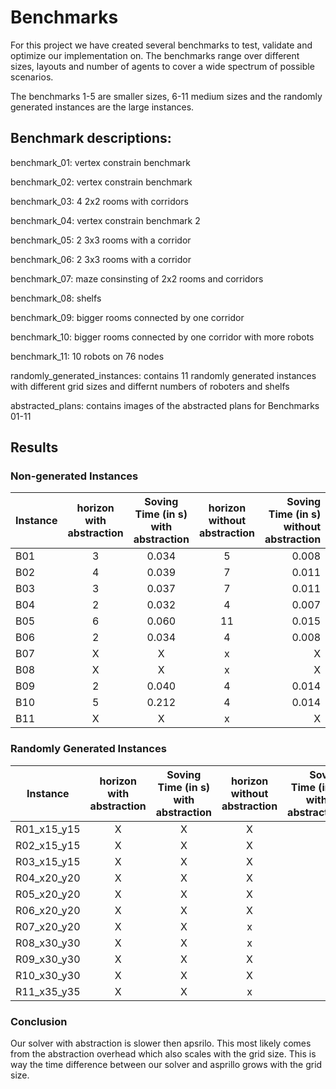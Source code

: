 # Benchmarks

For this project we have created several benchmarks to test, validate and optimize our implementation on.
The benchmarks range over different sizes, layouts and number of agents to cover a wide spectrum of possible scenarios.

The benchmarks 1-5 are smaller sizes, 6-11 medium sizes and the randomly generated instances are the large instances.


## Benchmark descriptions:

benchmark_01: vertex constrain benchmark 

benchmark_02: vertex constrain benchmark

benchmark_03: 4 2x2 rooms with corridors

benchmark_04: vertex constrain benchmark 2

benchmark_05: 2 3x3 rooms with a corridor

benchmark_06: 2 3x3 rooms with a corridor 

benchmark_07: maze consinsting of 2x2 rooms and corridors 

benchmark_08: shelfs

benchmark_09: bigger rooms connected by one corridor

benchmark_10: bigger rooms connected by one corridor with more robots

benchmark_11: 10 robots on 76 nodes

randomly_generated_instances: contains 11 randomly generated instances with different grid sizes and differnt numbers of roboters and shelfs

abstracted_plans: contains images of the abstracted plans for Benchmarks 01-11


## Results

### Non-generated Instances

| Instance | horizon with abstraction | Soving Time (in s) with abstraction | horizon without abstraction | Soving Time (in s) without abstraction |
|---------------|:-----------------:|:-----------------:|:-----------------:|-----------------:|
| B01 | 3 | 0.034 | 5 | 0.008 |
| B02 | 4 | 0.039 | 7 | 0.011 |
| B03 | 3 | 0.037 | 7 | 0.011 |
| B04 | 2 | 0.032 | 4 | 0.007 |
| B05 | 6 | 0.060 | 11 | 0.015|
| B06 | 2 | 0.034 | 4 | 0.008 |
| B07 | X | X | x | X |  
| B08 | X | X | x | X |
| B09 | 2 | 0.040 | 4 | 0.014 |
| B10 | 5 | 0.212 | 4 | 0.014 |
| B11 | X | X | x | X |


### Randomly Generated Instances

| Instance | horizon with abstraction | Soving Time (in s) with abstraction | horizon without abstraction | Soving Time (in s) without abstraction |
|---------------|:-----------------:|:-----------------:|:-----------------:|-----------------:|
| R01_x15_y15 | X | X | X | X |
| R02_x15_y15 | X | X | X | X |
| R03_x15_y15 | X | X | X | X |
| R04_x20_y20 | X | X | X | X |
| R05_x20_y20 | X | X | X | X |
| R06_x20_y20 | X | X | X | X |
| R07_x20_y20 | X | X | x | X |  
| R08_x30_y30 | X | X | x | X |
| R09_x30_y30 | X | X | X | X |
| R10_x30_y30 | X | X | X | X |
| R11_x35_y35 | X | X | x | X |

### Conclusion

Our solver with abstraction is slower then apsrilo. This most likely comes from the abstraction overhead which also scales with the grid size. This is way the time difference between our solver and asprillo grows with the grid size.
